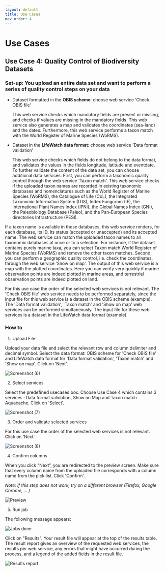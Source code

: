 ```yaml
---
layout: default
title: Use Cases
nav_order: 4
---
```


# Use Cases

## Use Case 4: Quality Control of Biodiversity Datasets 

### Set-up: You upload an entire data set and want to perform a series of quality control steps on your data

- Dataset formatted in the **OBIS scheme**: choose web service 'Check OBIS file'

  This web service checks which mandatory fields are present or missing, and checks if values are missing in the mandatory fields. This web service also generates a map and validates the coordinates (sea-land) and the dates. Furthermore, this web service performs a taxon match with the World Register of Marine Species (WoRMS).

- Dataset in the **LifeWatch data format**: choose web service 'Data format validation'

  This web service checks which fields do not belong to the data format, and validates the values in the fields longitude, latitude and eventdate. To further validate the content of the data set, you can choose additional data services. First, you can perform a taxonomic quality control through the web service 'Taxon match'. This web service checks if the uploaded taxon names are recorded in existing taxonomic databases and nomenclatures such as the World Register of Marine Species (WoRMS), the Catalogue of Life (CoL), the Integrated Taxonomic Information System (ITIS), Index Fungorum (IF), the International Plant Names Index (IPNI), the Global Names Index (GNI), the Paleobiology Database (Paleo), and the Pan-European Species directories Infrastructure (PESI).
  
If a taxon name is available in these databases, this web service renders, for each database, its ID, its status (accepted or unaccepted) and its accepted name. The web service can match the uploaded taxon names to all taxonomic databases at once or to a selection. For instance, if the dataset contains purely marine taxa, you can select Taxon match World Register of Marine Species (WoRMS) and remove the other taxon matches. Second, you can perform a geographic quality control, i.e. check the coordinates, through the web service 'Show on map'. The output of this web service is a map with the plotted coordinates. Here you can verify very quickly if marine observation points are indeed plotted in marine areas, and terrestrial observation points are indeed plotted on land.

For this use case the order of the selected web services is not relevant. The 'Check OBIS file' web service needs to be performed separately, since the input file for this web service is a dataset in the OBIS scheme (example). The 'Data format validation', 'Taxon match' and 'Show on map' web services can be performed simultaneously. The input file for these web services is a dataset in the LifeWatch data format (example).

### How to

1. Upload File

Upload your data file and select the relevant row and column delimiter and decimal symbol. Select the data format: OBIS scheme for 'Check OBIS file' and LifeWatch data format for 'Data format validation', 'Taxon match' and 'Show on map'. Click on 'Next'. 

![Screenshot (6)](https://github.com/lifewatch/elab-documentation/assets/144227108/a7186c42-fa7d-4d0c-b0fe-11045ff092a9)


2. Select services

Select the predefined usecases box. Choose Use Case 4 which contains 3 services : Data format validation, Show on Map and Taxon match Aquacache. Click on 'Select'.

![Screenshot (7)](https://github.com/lifewatch/elab-documentation/assets/144227108/99fa40f6-e3c6-4cc5-9cf6-f00b2f73444e)

3. Order and validate selected services

For this use case the order of the selected web services is not relevant. Click on 'Next'.

![Screenshot (8)](https://github.com/lifewatch/elab-documentation/assets/144227108/7e42e27b-9d5e-4b3e-b118-0abdc35ba8ec)

4. Confirm columns

When you click "Next", you are redirected to the preview screen. Make sure that every column name from the uploaded file corresponds with a column name from the pick list. Click 'Confirm'.

*Note: if this step does not work, try on a different browser (Firefox, Google Chrome, ... )*

![Preview](https://github.com/lifewatch/elab-documentation/assets/144227108/7b4dafad-47f4-42bb-9158-96abea06c1d3)

5. Run job

The following message appears:

![Jobs done](https://github.com/lifewatch/elab-documentation/assets/144227108/eb31f8aa-e0a3-4ae9-82e7-ad27457b4dd7)

Click on "Results". Your result file will appear at the top of the results table. The result report gives an overview of the requested web services, the results per web service, any errors that might have occurred during the process, and a legend of the added fields in the result file.

![Results report](https://github.com/lifewatch/elab-documentation/assets/144227108/ba1f48dc-1151-44e3-92e5-3d544764f443)
